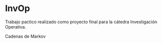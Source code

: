# InvOp

Trabajo pactico realizado como proyecto final para la cátedra Investigación Operativa.

Cadenas de Markov

